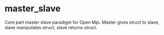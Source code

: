 # master_slave
Core part master slave paradigm for Open Mpi. Master gives struct to slave, slave manipulates struct, slave returns struct.
